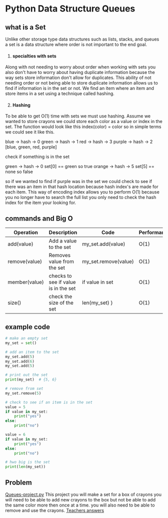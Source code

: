 # Python Data Structure Queues
## what is a Set
Unlike other storage type data structures such as lists, stacks, and queues a set is a data structure where order is not important to the end goal.

1. #### specialties with sets
Along with not needing to worry about order when working with sets you also don't have to worry about having duplicate information because the way sets store information don't allow for duplicates. This ability of not needing order or not being able to store duplicate information allows us to find if information is in the set or not. We find an item where an item and store items in a set using a technique called hashing.

2. #### Hashing
To be able to get O(1) time with sets we must use hashing. Assume we wanted to store crayons we could store each color as a value or index in the set. The function would look like this index(color) = color so in simple terms we could see it like this.

blue -> hash -> 0
green -> hash -> 1
red -> hash -> 3
purple -> hash -> 2
[blue, green, red, purple]

check if something is in the set
 
green -> hash -> 0 set[0] == green so true
orange -> hash -> 5 set[5] == none so false

so if we wanted to find if purple was in the set we could check to see if there was an item in that hash location because hash index's are made for each item. This way of encoding index allows you to perform O(1) because you no longer have to search the full list you only need to check the hash index for the item your looking for.

## commands and Big O
Operation | Description | Code | Performance
-------- | -------- | --------|--------|
add(value)| Add a value to the set | my_set.add(value)| O(1)|
remove(value)| Removes value from the set | my_set.remove(value)| O(1)|
member(value)| checks to see if value is in the set | if value in set | O(1)
size()| check the size of the set | len(my_set) }| O(1)

## example code
```python
# make an empty set
my_set = set()

# add an item to the set
my_set.add(5)
my_set.add(6)
my_set.add(5)

# print out the set
print(my_set)  # {5, 6}

# remove from set 
my_set.remove(5)

# check to see if an item is in the set
value = 5
if value in my_set:
    print("yes")
else:
    print("no")

value = 6
if value in my_set:
    print("yes")
else:
    print("no")

# hwo big is the set
print(len(my_set))
```

## Problem
[Queues-project.py](Python-files\Sets-project.py) This project you will make a set for a box of crayons you will need to be able to add new crayons to the box but not be able to add the same color more then once at a time. you will also need to be able to remove and use the crayons.
[Teachers answers](Python-files\Sets-project-answers.py)